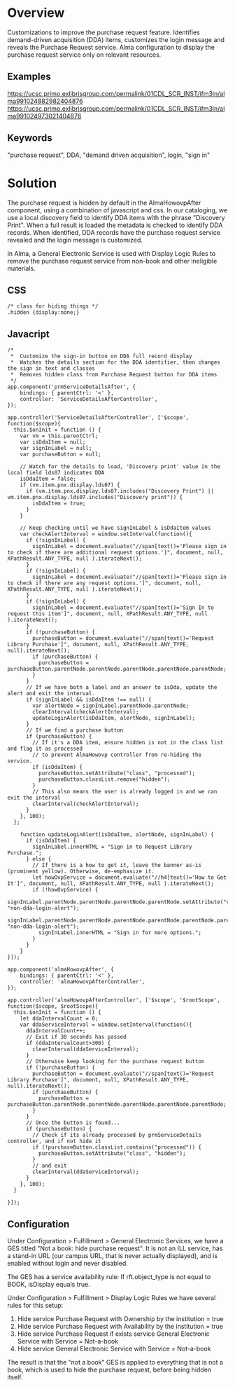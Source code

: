 # Overview

Customizations to improve the purchase request feature. Identifies demand-driven acquisition (DDA) items, customizes the login message and reveals the Purchase Request service. Alma configuration to display the purchase request service only on relevant resources.

## Examples
https://ucsc.primo.exlibrisgroup.com/permalink/01CDL_SCR_INST/ifm3ln/alma991024882982404876
https://ucsc.primo.exlibrisgroup.com/permalink/01CDL_SCR_INST/ifm3ln/alma991024973021404876

## Keywords
"purchase request", DDA, "demand driven acquisition", login, "sign in" 

# Solution

The purchase request is hidden by default in the AlmaHowovpAfter component, using a combination of javascript and css. In our cataloging, we use a local discovery field to identify DDA items with the phrase "Discovery Print". When a full result is loaded the metadata is checked to identify DDA records. When identified, DDA records have the purchase request service revealed and the login message is customized.

In Alma, a General Electronic Service is used with Display Logic Rules to remove the purchase request service from non-book and other ineligible materials.

## CSS

```
/* class for hiding things */
.hidden {display:none;}
```

## Javacript

```
/*  
 *  Customize the sign-in button on DDA full record display 
 *  Watches the details section for the DDA identifier, then changes the sign in text and classes
 *  Removes hidden class from Purchase Request button for DDA items
 */
app.component('prmServiceDetailsAfter', {
    bindings: { parentCtrl: '<' },
    controller: 'ServiceDetailsAfterController',
});

app.controller('ServiceDetailsAfterController', ['$scope', function($scope){
  this.$onInit = function () {
    var vm = this.parentCtrl;
    var isDdaItem = null;
    var signInLabel = null;
    var purchaseButton = null;

    // Watch for the details to load, 'Discovery print' value in the local field lds07 indicates DDA
    isDdaItem = false;
    if (vm.item.pnx.display.lds07) {
      if (vm.item.pnx.display.lds07.includes("Discovery Print") || vm.item.pnx.display.lds07.includes("Discovery print")) {
        isDdaItem = true;
      }
    }

    // Keep checking until we have signInLabel & isDdaItem values
    var checkAlertInterval = window.setInterval(function(){
      if (!signInLabel) {
        signInLabel = document.evaluate("//span[text()='Please sign in to check if there are additional request options.']", document, null, XPathResult.ANY_TYPE, null ).iterateNext();
      }
      if (!signInLabel) {
        signInLabel = document.evaluate("//span[text()='Please sign in to check if there are any request options.']", document, null, XPathResult.ANY_TYPE, null ).iterateNext();
      }
      if (!signInLabel) {
        signInLabel = document.evaluate("//span[text()='Sign In to request this item']", document, null, XPathResult.ANY_TYPE, null ).iterateNext();
      }
      if (!purchaseButton) {
        purchaseButton = document.evaluate("//span[text()='Request Library Purchase']", document, null, XPathResult.ANY_TYPE, null).iterateNext();
        if (purchaseButton) {
          purchaseButton = purchaseButton.parentNode.parentNode.parentNode.parentNode.parentNode;
        }
      }
      // If we have both a label and an answer to isDda, update the alert and exit the interval.
      if (signInLabel && isDdaItem !== null) {
        var alertNode = signInLabel.parentNode.parentNode;
        clearInterval(checkAlertInterval);
        updateLoginAlert(isDdaItem, alertNode, signInLabel);
      }
      // If we find a purchase button
      if (purchaseButton) {
        // If it's a DDA item, ensure hidden is not in the class list and flag it as processed 
        // to prevent AlmaHowovp controller from re-hiding the service.
        if (isDdaItem) {
          purchaseButton.setAttribute("class", "processed");
          purchaseButton.classList.remove("hidden");
        }
        // This also means the user is already logged in and we can exit the interval
        clearInterval(checkAlertInterval);
      }
    }, 100);
  };

    function updateLoginAlert(isDdaItem, alertNode, signInLabel) {
      if (isDdaItem) {
        signInLabel.innerHTML = "Sign in to Request Library Purchase.";
      } else {
        // If there is a how to get it, leave the banner as-is (prominent yellow). Otherwise, de-emphasize it.
        let howOvpService = document.evaluate("//h4[text()='How to Get It']", document, null, XPathResult.ANY_TYPE, null ).iterateNext();
        if (!howOvpService) {
          signInLabel.parentNode.parentNode.parentNode.parentNode.setAttribute("class", "non-dda-login-alert");
          signInLabel.parentNode.parentNode.parentNode.parentNode.parentNode.parentNode.setAttribute("class", "non-dda-login-alert");
          signInLabel.innerHTML = "Sign in for more options.";
        }
      }
    }
}]);

app.component('almaHowovpAfter', {
    bindings: { parentCtrl: '<' },
    controller: 'almaHowovpAfterController',
});

app.controller('almaHowovpAfterController', ['$scope', '$rootScope', function($scope, $rootScope){
  this.$onInit = function () {
    let ddaIntervalCount = 0;
    var ddaServiceInterval = window.setInterval(function(){
      ddaIntervalCount++;
      // Exit if 30 seconds has passed
      if (ddaIntervalCount>300) {
        clearInterval(ddaServiceInterval);
      }
      // Otherwise keep looking for the purchase request button
      if (!purchaseButton) {
        purchaseButton = document.evaluate("//span[text()='Request Library Purchase']", document, null, XPathResult.ANY_TYPE, null).iterateNext();
        if (purchaseButton) {
          purchaseButton = purchaseButton.parentNode.parentNode.parentNode.parentNode.parentNode;
        }
      }
      // Once the button is found...
      if (purchaseButton) {
        // Check if its already processed by prmServiceDetails controller, and if not hide it
        if (!purchaseButton.classList.contains("processed")) {
          purchaseButton.setAttribute("class", "hidden");
        }
        // and exit
        clearInterval(ddaServiceInterval);
      }
    }, 100);
  }

}]);

```

## Configuration

Under Configuration > Fulfillment > General Electronic Services, we have a GES titled "Not a book: hide purchase request". It is not an ILL service, has a stand-in URL (our campus URL, that is never actually displayed), and is enabled without login and never disabled.

The GES has a service availability rule: If rft.object_type is not equal to BOOK, isDisplay equals true.

Under Configuration > Fulfillment > Display Logic Rules we have several rules for this setup:
1. Hide service Purchase Request with Ownership by the institution = true
2. Hide service Purchase Request with Availability by the institution = true
3. Hide service Purchase Request if exists service General Electronic Service with Service = Not-a-book
4. Hide service General Electronic Service with Service = Not-a-book

The result is that the "not a book" GES is applied to everything that is not a book, which is used to hide the purchase request, before being hidden itself.
